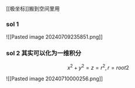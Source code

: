 [[极坐标]]搬到空间里用
### sol 1
![[Pasted image 20240709235851.png]]
### sol 2 其实可以化为一维积分

$$ x^2 + y^2 = z = r^2
, r = root 2 $$

![[Pasted image 20240710000256.png]]
